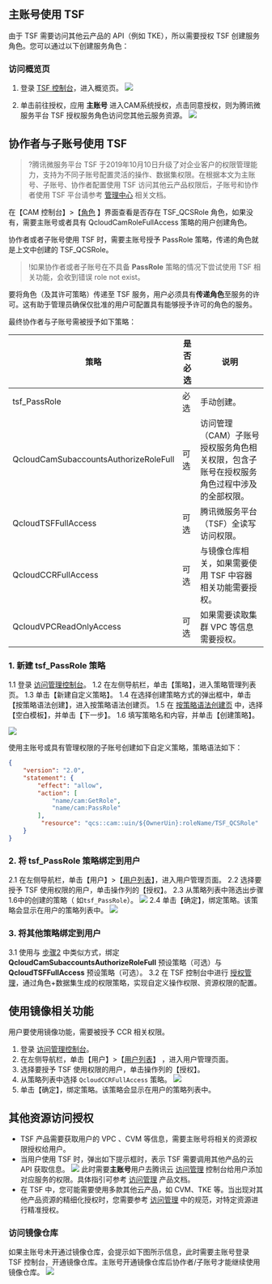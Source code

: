 ## 主账号使用 TSF

由于 TSF 需要访问其他云产品的 API（例如 TKE），所以需要授权 TSF 创建服务角色。您可以通过以下创建服务角色：

### 访问概览页

1. 登录 [TSF 控制台](https://console.cloud.tencent.com/tsf?rid=1)，进入概览页。
![](https://main.qcloudimg.com/raw/54dec9276297997a5559108a7d9615e0.png)

2. 单击前往授权，应用 **主账号** 进入CAM系统授权，点击同意授权，则为腾讯微服务平台 TSF 授权服务角色访问您其他云服务资源。
![](https://main.qcloudimg.com/raw/9a66a9661fbc1611c609238c7e0cd6e4.png)

## 协作者与子账号使用 TSF

> ?腾讯微服务平台 TSF 于2019年10月10日升级了对企业客户的权限管理能力，支持为不同子账号配置灵活的操作、数据集权限。在根据本文为主账号、子账号、协作者配置使用 TSF 访问其他云产品权限后，子账号和协作者使用 TSF 平台请参考 [管理中心](https://cloud.tencent.com/document/product/649/38327) 相关文档。

在【CAM 控制台】>【[角色](https://console.cloud.tencent.com/cam/role) 】界面查看是否存在 TSF_QCSRole 角色，如果没有，需要主账号或者具有 QcloudCamRoleFullAccess 策略的用户创建角色。

协作者或者子账号使用 TSF 时，需要主账号授予 PassRole 策略，传递的角色就是上文中创建的 TSF_QCSRole。

> !如果协作者或者子账号在不具备 **PassRole** 策略的情况下尝试使用 TSF 相关功能，会收到错误 role not exist。

要将角色（及其许可策略）传递至 TSF 服务，用户必须具有**传递角色**至服务的许可。这有助于管理员确保仅批准的用户可配置具有能够授予许可的角色的服务。

最终协作者与子账号需被授予如下策略：

| 策略                                  | 是否必选 | 说明                                                         |
| ------------------------------------- | -------- | ------------------------------------------------------------ |
| tsf_PassRole                          | 必选     | 手动创建。                                                   |
| QcloudCamSubaccountsAuthorizeRoleFull | 可选     | 访问管理（CAM）子账号授权服务角色相关权限，包含子账号在授权服务角色过程中涉及的全部权限。 |
| QcloudTSFFullAccess                   | 可选     | 腾讯微服务平台（TSF）全读写访问权限。                        |
| QcloudCCRFullAccess                   | 可选     | 与镜像仓库相关，如果需要使用 TSF 中容器相关功能需要授权。    |
| QcloudVPCReadOnlyAccess               | 可选     | 如果需要读取集群 VPC 等信息需要授权。                        |



### 1. 新建 tsf_PassRole 策略

1.1 登录 [访问管理控制台](https://console.cloud.tencent.com/cam)。
1.2 在左侧导航栏，单击【策略】，进入策略管理列表页。
1.3 单击【新建自定义策略】。
1.4 在选择创建策略方式的弹出框中，单击【按策略语法创建】，进入按策略语法创建页。
1.5 在 [按策略语法创建页](https://console.cloud.tencent.com/cam/policy/createV2) 中，选择【空白模板】，并单击【下一步】。
1.6 填写策略名和内容，并单击【创建策略】。

![](https://main.qcloudimg.com/raw/a1559aed21afd3aaf502022d37ee1ac1.png)

使用主账号或具有管理权限的子账号创建如下自定义策略，策略语法如下：

```json
{
    "version": "2.0",
    "statement": {
        "effect": "allow",
        "action": [
            "name/cam:GetRole",
            "name/cam:PassRole"
        ],
         "resource": "qcs::cam::uin/${OwnerUin}:roleName/TSF_QCSRole"
    }
}
```

### 2. 将 tsf_PassRole 策略绑定到用户[](id:2)

2.1 在左侧导航栏，单击【用户】>【[用户列表](https://console.cloud.tencent.com/cam)】，进入用户管理页面。
2.2 选择要授予 TSF 使用权限的用户，单击操作列的【授权】。
2.3 从策略列表中筛选出步骤1.6中的创建的策略（ 如`tsf_PassRole`）。
![](https://main.qcloudimg.com/raw/c9d2da7bc74852ecac4861ac977a29dd.png)
2.4 单击【确定】，绑定策略。该策略会显示在用户的策略列表中。
![](https://main.qcloudimg.com/raw/6d8c5f0a80b4b6bb3adef9d293120a81.png)

### 3. 将其他策略绑定到用户

3.1 使用与 [步骤2](#2) 中类似方式，绑定 **QcloudCamSubaccountsAuthorizeRoleFull** 预设策略（可选）与 **QcloudTSFFullAccess** 预设策略（可选）。
3.2 在 TSF 控制台中进行 [授权管理](https://cloud.tencent.com/document/product/649/38323)，通过角色+数据集生成的权限策略，实现自定义操作权限、资源权限的配置。

## 使用镜像相关功能

用户要使用镜像功能，需要被授予 CCR 相关权限。

1. 登录 [访问管理控制台](https://console.cloud.tencent.com/cam)。
2. 在左侧导航栏，单击【用户】>【[用户列表](https://console.cloud.tencent.com/cam)】 ，进入用户管理页面。
3. 选择要授予 TSF 使用权限的用户，单击操作列的【授权】。
4. 从策略列表中选择 `QcloudCCRFullAccess` 策略。
   ![](https://main.qcloudimg.com/raw/26fccfb2e77f83258f116b0ba1d0bcb7.png)
5. 单击【确定】，绑定策略。该策略会显示在用户的策略列表中。



## 其他资源访问授权

- TSF 产品需要获取用户的 VPC 、CVM  等信息，需要主账号将相关的资源权限授权给用户。
- 当用户使用 TSF 时，弹出如下提示框时，表示 TSF 需要调用其他产品的云 API 获取信息。
  ![](https://main.qcloudimg.com/raw/3bd4a345af1575ec60139cf02b149d90.png)
  此时需要**主账号**用户去腾讯云 [访问管理](https://console.cloud.tencent.com/cam) 控制台给用户添加对应服务的权限。具体指引可参考 [访问管理](https://cloud.tencent.com/document/product/598) 产品文档。
- 在 TSF 中，您可能需要使用多款其他云产品，如 CVM、TKE 等。当出现对其他产品资源的精细化授权时，您需要参考 [访问管理](https://cloud.tencent.com/document/product/598/38350) 中的规范，对特定资源进行精准授权。

### 访问镜像仓库

如果主账号未开通过镜像仓库，会提示如下图所示信息，此时需要主账号登录 TSF 控制台，开通镜像仓库。主账号开通镜像仓库后协作者/子账号才能继续使用镜像仓库。
![](https://main.qcloudimg.com/raw/3a7eff54219d0fc55946f1939507f8c0.png)

